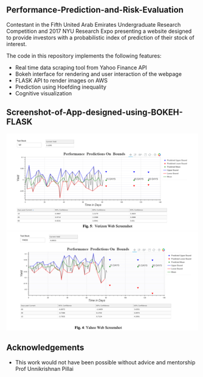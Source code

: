## Performance-Prediction-and-Risk-Evaluation

Contestant in the Fifth United Arab Emirates Undergraduate Research Competition and 2017 NYU Research Expo presenting a website designed to provide investors with a probabilistic index of prediction of their stock of interest.


The code in this repository implements the following features:
* Real time data scraping tool from Yahoo Finance API
* Bokeh interface for rendering and user interaction of the webpage
* FLASK API to render images on AWS 
* Prediction using Hoefding inequality
* Cognitive visualization 

## Screenshot-of-App-designed-using-BOKEH-FLASK
![VERIZON STOCK](https://github.com/Eskaype/Performance-Prediction-and-Risk-Evaluation/blob/master/VZWEB.png)
![YAHOO STOCK](https://github.com/Eskaype/Performance-Prediction-and-Risk-Evaluation/blob/master/YAHOOWEB.png)

## Acknowledgements
* This work would not have been possible without advice and mentorship Prof Unnikrishnan Pillai 
